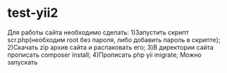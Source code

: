 # test-yii2
Для работы сайта необходимо сделать:
1)Запустить скрипт scr.php(необходим root без пароля, либо добавить пароль в скрипте);
2)Скачать zip архив сайта и распаковать его;
3)В директории сайта прописать composer install;
4)Прописать php yii migrate;
Можно запускать

